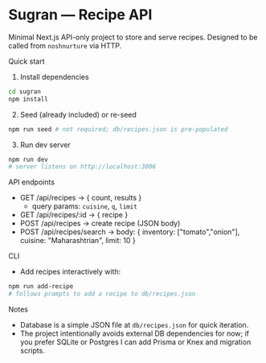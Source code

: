 # Sugran — Recipe API

Minimal Next.js API-only project to store and serve recipes. Designed to be called from `noshnurture` via HTTP.

Quick start

1. Install dependencies

```bash
cd sugran
npm install
```

2. Seed (already included) or re-seed

```bash
npm run seed # not required; db/recipes.json is pre-populated
```

3. Run dev server

```bash
npm run dev
# server listens on http://localhost:3006
```

API endpoints

- GET /api/recipes -> { count, results }
  - query params: `cuisine`, `q`, `limit`
- GET /api/recipes/:id -> { recipe }
- POST /api/recipes -> create recipe (JSON body)
- POST /api/recipes/search -> body: { inventory: ["tomato","onion"], cuisine: "Maharashtrian", limit: 10 }

CLI

- Add recipes interactively with:

```bash
npm run add-recipe
# follows prompts to add a recipe to db/recipes.json
```

Notes

- Database is a simple JSON file at `db/recipes.json` for quick iteration.
- The project intentionally avoids external DB dependencies for now; if you prefer SQLite or Postgres I can add Prisma or Knex and migration scripts.
